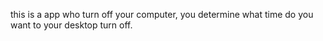 this is a app who turn off your computer, you determine what time do you want to your desktop turn off. 
